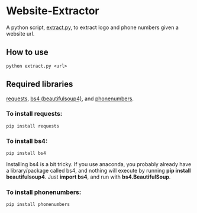 # Website-Extractor
A python script, [extract.py](https://github.com/danicychao/Website-Extractor/blob/main/extract.py), to extract logo and phone numbers given a website url.

## How to use
```python extract.py <url>```

## Required libraries
[requests](https://requests.readthedocs.io/en/latest/), [bs4 (beautifulsoup4)](https://www.crummy.com/software/BeautifulSoup/bs4/doc/), and [phonenumbers](https://github.com/daviddrysdale/python-phonenumbers).

### To install requests:
```pip install requests```

### To install bs4:
```pip install bs4```

Installing bs4 is a bit tricky. If you use anaconda, you probably already have a library/package called bs4, and nothing will execute by running **pip install beautifulsoup4**. Just **import bs4**, and run with **bs4.BeautifulSoup**.

### To install phonenumbers:
```pip install phonenumbers```



